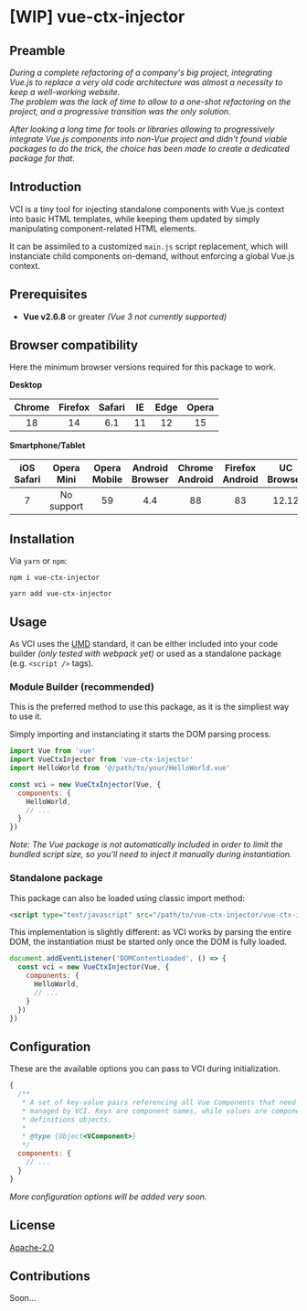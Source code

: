 # [WIP] vue-ctx-injector

## Preamble

*During a complete refactoring of a company's big project, integrating Vue.js to
replace a very old code architecture was almost a necessity to keep a
well-working website.  
The problem was the lack of time to allow to a one-shot refactoring on the
project, and a progressive transition was the only solution.*

*After looking a long time for tools or libraries allowing to progressively
integrate Vue.js components into non-Vue project and didn't found viable packages
to do the trick, the choice has been made to create a dedicated package for that.*

## Introduction

VCI is a tiny tool for injecting standalone components with Vue.js context into
basic HTML templates, while keeping them updated by simply manipulating
component-related HTML elements.

It can be assimiled to a customized `main.js` script replacement, which
will instanciate child components on-demand, without enforcing a global Vue.js
context.

## Prerequisites

- **Vue v2.6.8** or greater *(Vue 3 not currently supported)*

## Browser compatibility

Here the minimum browser versions required for this package to work.

**Desktop**

| Chrome | Firefox | Safari | IE | Edge | Opera |
|:------:|:-------:|:------:|:--:|:----:|:-----:|
| 18     | 14      | 6.1    | 11 | 12   | 15    |

**Smartphone/Tablet**

| iOS Safari | Opera Mini | Opera Mobile | Android Browser | Chrome Android | Firefox Android | UC Browser | Samsung | QQ Browser | Baidu | KaiOS |
|:----------:|:----------:|:------------:|:---------------:|:--------------:|:---------------:|:----------:|:-------:|:----------:|:-----:|:-----:|
| 7          | No support | 59           | 4.4             | 88             | 83              | 12.12      | 4       | 10.4       | 7.12  | 2.5   |

## Installation

Via `yarn` or `npm`:

```
npm i vue-ctx-injector
```

```
yarn add vue-ctx-injector
```

## Usage

As VCI uses the [UMD](https://github.com/umdjs/umd) standard, it can be either
included into your code builder *(only tested with webpack yet)* or used as a
standalone package (e.g. `<script />` tags).

### Module Builder (recommended)

This is the preferred method to use this package, as it is the simpliest way to
use it.

Simply importing and instanciating it starts the DOM parsing process.

```js
import Vue from 'vue'
import VueCtxInjector from 'vue-ctx-injector'
import HelloWorld from '@/path/to/your/HelloWorld.vue'

const vci = new VueCtxInjector(Vue, {
  components: {
    HelloWorld,
    // ...
  }
})
```

*Note: The Vue package is not automatically included in order to limit the
bundled script size, so you'll need to inject it manually during instantiation.*

### Standalone package

This package can also be loaded using classic import method:

```html
<script type="text/javascript" src="/path/to/vue-ctx-injector/vue-ctx-injector.js"></script>
```

This implementation is slightly different: as VCI works by parsing the entire
DOM, the instantiation must be started only once the DOM is fully loaded.

```js
document.addEventListener('DOMContentLoaded', () => {
  const vci = new VueCtxInjector(Vue, {
    components: {
      HelloWorld,
      // ...
    }
  })
})
```

## Configuration

These are the available options you can pass to VCI during initialization.

```js
{
  /**
   * A set of key-value pairs referencing all Vue Components that need to be
   * managed by VCI. Keys are component names, while values are component
   * definitions objects.
   *
   * @type {Object<VComponent>}
   */
  components: {
    // ...
  }
}
```

*More configuration options will be added very soon.*

## License

[Apache-2.0](https://www.apache.org/licenses/LICENSE-2.0.html)

## Contributions

Soon...
